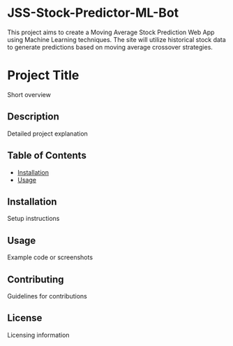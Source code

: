 # JSS-Stock-Predictor-ML-Bot
This project aims to create a Moving Average Stock Prediction Web App using Machine Learning techniques. The site will utilize historical stock data to generate predictions based on moving average crossover strategies.

# Project Title
Short overview

## Description
Detailed project explanation

## Table of Contents
- [Installation](#installation)
- [Usage](#usage)

## Installation
Setup instructions

## Usage
Example code or screenshots

## Contributing
Guidelines for contributions

## License
Licensing information
